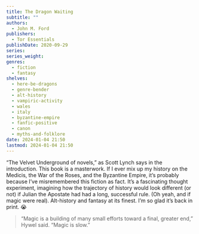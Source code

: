 ```yaml
---
title: The Dragon Waiting
subtitle: ""
authors:
  - John M. Ford
publishers:
  - Tor Essentials
publishDate: 2020-09-29
series: 
series_weight: 
genres:
  - fiction
  - fantasy
shelves:
  - here-be-dragons
  - genre-bender
  - alt-history
  - vampiric-activity
  - wales
  - italy
  - byzantine-empire
  - fanfic-positive
  - canon
  - myths-and-folklore
date: 2024-01-04 21:50
lastmod: 2024-01-04 21:50
---
```

“The Velvet Underground of novels,” as Scott Lynch says in the introduction. This book is a masterwork. If I ever mix up my history on the Medicis, the War of the Roses, and the Byzantine Empire, it’s probably because I’ve misremembered this fiction as fact. It’s a fascinating thought experiment, imagining how the trajectory of history would look different (or not) if Julian the Apostate had had a long, successful rule. (Oh yeah, and if magic were real). Alt-history and fantasy at its finest. I’m so glad it’s back in print. 😭 

> “Magic is a building of many small efforts toward a final, greater end,” Hywel said. “Magic is slow.”